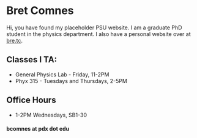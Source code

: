 # Bret Comnes

Hi, you have found my placeholder PSU website.  I am a graduate PhD student in the physics department.  I also have a personal website over at [bre.tc](http://www.bre.tc/).

## Classes I TA:
*   General Physics Lab - Friday, 11-2PM
*   Phyx 315 - Tuesdays and Thursdays, 2-5PM

## Office Hours
*   1-2PM Wednesdays, SB1-30

#### bcomnes at pdx dot edu
